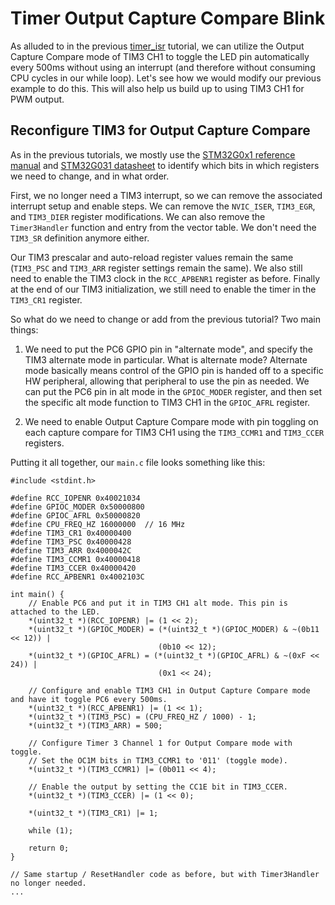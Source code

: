# Timer Output Capture Compare Blink

As alluded to in the previous [timer_isr](../timer_isr/README.md) tutorial, we can utilize the Output Capture Compare mode of TIM3 CH1 to toggle the LED pin automatically every 500ms without using an interrupt (and therefore without consuming CPU cycles in our while loop). Let's see how we would modify our previous example to do this. This will also help us build up to using TIM3 CH1 for PWM output.

## Reconfigure TIM3 for Output Capture Compare

As in the previous tutorials, we mostly use the [STM32G0x1 reference manual](https://www.st.com/resource/en/reference_manual/rm0444-stm32g0x1-advanced-armbased-32bit-mcus-stmicroelectronics.pdf) and [STM32G031 datasheet](https://www.st.com/resource/en/datasheet/stm32g031c6.pdf) to identify which bits in which registers we need to change, and in what order.

First, we no longer need a TIM3 interrupt, so we can remove the associated interrupt setup and enable steps. We can remove the `NVIC_ISER`, `TIM3_EGR`, and `TIM3_DIER` register modifications. We can also remove the `Timer3Handler` function and entry from the vector table. We don't need the `TIM3_SR` definition anymore either.

Our TIM3 prescalar and auto-reload register values remain the same (`TIM3_PSC` and `TIM3_ARR` register settings remain the same). We also still need to enable the TIM3 clock in the `RCC_APBENR1` register as before. Finally at the end of our TIM3 initialization, we still need to enable the timer in the `TIM3_CR1` register.

So what do we need to change or add from the previous tutorial? Two main things:

1. We need to put the PC6 GPIO pin in "alternate mode", and specify the TIM3 alternate mode in particular. What is alternate mode? Alternate mode basically means control of the GPIO pin is handed off to a specific HW peripheral, allowing that peripheral to use the pin as needed. We can put the PC6 pin in alt mode in the `GPIOC_MODER` register, and then set the specific alt mode function to TIM3 CH1 in the `GPIOC_AFRL` register.

2. We need to enable Output Capture Compare mode with pin toggling on each capture compare for TIM3 CH1 using the `TIM3_CCMR1` and `TIM3_CCER` registers.

Putting it all together, our `main.c` file looks something like this:

```
#include <stdint.h>

#define RCC_IOPENR 0x40021034
#define GPIOC_MODER 0x50000800
#define GPIOC_AFRL 0x50000820
#define CPU_FREQ_HZ 16000000  // 16 MHz
#define TIM3_CR1 0x40000400
#define TIM3_PSC 0x40000428
#define TIM3_ARR 0x4000042C
#define TIM3_CCMR1 0x40000418
#define TIM3_CCER 0x40000420
#define RCC_APBENR1 0x4002103C

int main() {
    // Enable PC6 and put it in TIM3 CH1 alt mode. This pin is attached to the LED.
    *(uint32_t *)(RCC_IOPENR) |= (1 << 2);
    *(uint32_t *)(GPIOC_MODER) = (*(uint32_t *)(GPIOC_MODER) & ~(0b11 << 12)) |
                                 (0b10 << 12);
    *(uint32_t *)(GPIOC_AFRL) = (*(uint32_t *)(GPIOC_AFRL) & ~(0xF << 24)) |
                                 (0x1 << 24);

    // Configure and enable TIM3 CH1 in Output Capture Compare mode and have it toggle PC6 every 500ms.
    *(uint32_t *)(RCC_APBENR1) |= (1 << 1);
    *(uint32_t *)(TIM3_PSC) = (CPU_FREQ_HZ / 1000) - 1;
    *(uint32_t *)(TIM3_ARR) = 500;

    // Configure Timer 3 Channel 1 for Output Compare mode with toggle.
    // Set the OC1M bits in TIM3_CCMR1 to '011' (toggle mode).
    *(uint32_t *)(TIM3_CCMR1) |= (0b011 << 4);

    // Enable the output by setting the CC1E bit in TIM3_CCER.
    *(uint32_t *)(TIM3_CCER) |= (1 << 0);

    *(uint32_t *)(TIM3_CR1) |= 1;

    while (1);

    return 0;
}

// Same startup / ResetHandler code as before, but with Timer3Handler no longer needed.
...
```
